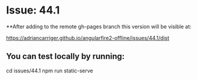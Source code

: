 # Issue: 44.1

**After adding to the remote gh-pages branch this version will be visible at:

https://adriancarriger.github.io/angularfire2-offline/issues/44.1/dist

## You can test locally by running:

cd issues/44.1
npm run static-serve
